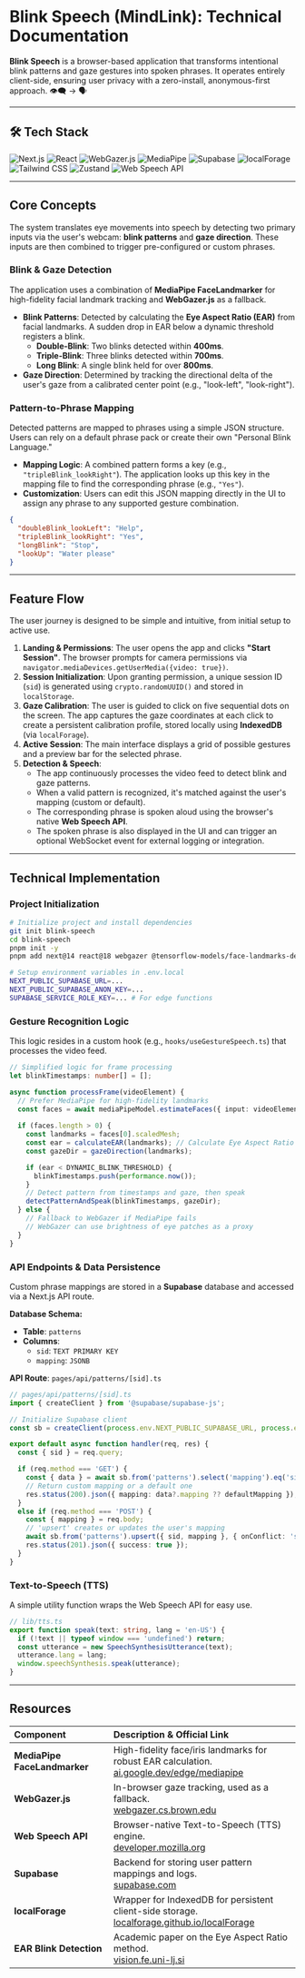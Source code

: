 # Blink Speech (MindLink): Technical Documentation

**Blink Speech** is a browser-based application that transforms intentional blink patterns and gaze gestures into spoken phrases. It operates entirely client-side, ensuring user privacy with a zero-install, anonymous-first approach. 👁️‍🗨️ → 🗣️

---
## 🛠 **Tech Stack**

![Next.js](https://img.shields.io/badge/Next.js-000000?style=for-the-badge&logo=nextdotjs&logoColor=white)
![React](https://img.shields.io/badge/React-20232A?style=for-the-badge&logo=react&logoColor=61DAFB)
![WebGazer.js](https://img.shields.io/badge/WebGazer.js-FF6F00?style=for-the-badge&logo=javascript&logoColor=white)
![MediaPipe](https://img.shields.io/badge/MediaPipe-4285F4?style=for-the-badge&logo=google&logoColor=white)
![Supabase](https://img.shields.io/badge/Supabase-3ECF8E?style=for-the-badge&logo=supabase&logoColor=white)
![localForage](https://img.shields.io/badge/localForage-FFA500?style=for-the-badge&logo=html5&logoColor=white)
![Tailwind CSS](https://img.shields.io/badge/Tailwind_CSS-38B2AC?style=for-the-badge&logo=tailwind-css&logoColor=white)
![Zustand](https://img.shields.io/badge/Zustand-593D88?style=for-the-badge&logo=react&logoColor=white)
![Web Speech API](https://img.shields.io/badge/Web_Speech_API-FF4081?style=for-the-badge&logo=googlechrome&logoColor=white)

---


## Core Concepts

The system translates eye movements into speech by detecting two primary inputs via the user's webcam: **blink patterns** and **gaze direction**. These inputs are then combined to trigger pre-configured or custom phrases.

### Blink & Gaze Detection

The application uses a combination of **MediaPipe FaceLandmarker** for high-fidelity facial landmark tracking and **WebGazer.js** as a fallback.

* **Blink Patterns**: Detected by calculating the **Eye Aspect Ratio (EAR)** from facial landmarks. A sudden drop in EAR below a dynamic threshold registers a blink.
    * **Double-Blink**: Two blinks detected within **400ms**.
    * **Triple-Blink**: Three blinks detected within **700ms**.
    * **Long Blink**: A single blink held for over **800ms**.
* **Gaze Direction**: Determined by tracking the directional delta of the user's gaze from a calibrated center point (e.g., "look-left", "look-right").

### Pattern-to-Phrase Mapping

Detected patterns are mapped to phrases using a simple JSON structure. Users can rely on a default phrase pack or create their own "Personal Blink Language."

* **Mapping Logic**: A combined pattern forms a key (e.g., `"tripleBlink_lookRight"`). The application looks up this key in the mapping file to find the corresponding phrase (e.g., `"Yes"`).
* **Customization**: Users can edit this JSON mapping directly in the UI to assign any phrase to any supported gesture combination.

```json
{
  "doubleBlink_lookLeft": "Help",
  "tripleBlink_lookRight": "Yes",
  "longBlink": "Stop",
  "lookUp": "Water please"
}
```

-----

## Feature Flow

The user journey is designed to be simple and intuitive, from initial setup to active use.

1.  **Landing & Permissions**: The user opens the app and clicks **"Start Session"**. The browser prompts for camera permissions via `navigator.mediaDevices.getUserMedia({video: true})`.
2.  **Session Initialization**: Upon granting permission, a unique session ID (`sid`) is generated using `crypto.randomUUID()` and stored in `localStorage`.
3.  **Gaze Calibration**: The user is guided to click on five sequential dots on the screen. The app captures the gaze coordinates at each click to create a persistent calibration profile, stored locally using **IndexedDB** (via `localForage`).
4.  **Active Session**: The main interface displays a grid of possible gestures and a preview bar for the selected phrase.
5.  **Detection & Speech**:
      * The app continuously processes the video feed to detect blink and gaze patterns.
      * When a valid pattern is recognized, it's matched against the user's mapping (custom or default).
      * The corresponding phrase is spoken aloud using the browser's native **Web Speech API**.
      * The spoken phrase is also displayed in the UI and can trigger an optional WebSocket event for external logging or integration.

-----

## Technical Implementation

### Project Initialization

```bash
# Initialize project and install dependencies
git init blink-speech
cd blink-speech
pnpm init -y
pnpm add next@14 react@18 webgazer @tensorflow-models/face-landmarks-detection @tensorflow/tfjs supabase-js localforage tailwindcss zustand

# Setup environment variables in .env.local
NEXT_PUBLIC_SUPABASE_URL=...
NEXT_PUBLIC_SUPABASE_ANON_KEY=...
SUPABASE_SERVICE_ROLE_KEY=... # For edge functions
```

### Gesture Recognition Logic

This logic resides in a custom hook (e.g., `hooks/useGestureSpeech.ts`) that processes the video feed.

```ts
// Simplified logic for frame processing
let blinkTimestamps: number[] = [];

async function processFrame(videoElement) {
  // Prefer MediaPipe for high-fidelity landmarks
  const faces = await mediaPipeModel.estimateFaces({ input: videoElement });
  
  if (faces.length > 0) {
    const landmarks = faces[0].scaledMesh;
    const ear = calculateEAR(landmarks); // Calculate Eye Aspect Ratio
    const gazeDir = gazeDirection(landmarks);

    if (ear < DYNAMIC_BLINK_THRESHOLD) {
      blinkTimestamps.push(performance.now());
    }
    // Detect pattern from timestamps and gaze, then speak
    detectPatternAndSpeak(blinkTimestamps, gazeDir); 
  } else {
    // Fallback to WebGazer if MediaPipe fails
    // WebGazer can use brightness of eye patches as a proxy
  }
}
```

### API Endpoints & Data Persistence

Custom phrase mappings are stored in a **Supabase** database and accessed via a Next.js API route.

**Database Schema:**

  * **Table**: `patterns`
  * **Columns**:
      * `sid`: `TEXT PRIMARY KEY`
      * `mapping`: `JSONB`

**API Route**: `pages/api/patterns/[sid].ts`

```ts
// pages/api/patterns/[sid].ts
import { createClient } from '@supabase/supabase-js';

// Initialize Supabase client
const sb = createClient(process.env.NEXT_PUBLIC_SUPABASE_URL, process.env.SUPABASE_SERVICE_ROLE_KEY);

export default async function handler(req, res) {
  const { sid } = req.query;

  if (req.method === 'GET') {
    const { data } = await sb.from('patterns').select('mapping').eq('sid', sid).single();
    // Return custom mapping or a default one
    res.status(200).json({ mapping: data?.mapping ?? defaultMapping });
  } 
  else if (req.method === 'POST') {
    const { mapping } = req.body;
    // 'upsert' creates or updates the user's mapping
    await sb.from('patterns').upsert({ sid, mapping }, { onConflict: 'sid' });
    res.status(201).json({ success: true });
  }
}
```

### Text-to-Speech (TTS)

A simple utility function wraps the Web Speech API for easy use.

```ts
// lib/tts.ts
export function speak(text: string, lang = 'en-US') {
  if (!text || typeof window === 'undefined') return;
  const utterance = new SpeechSynthesisUtterance(text);
  utterance.lang = lang;
  window.speechSynthesis.speak(utterance);
}
```


-----

## Resources

| Component | Description & Official Link |
| :--- | :--- |
| **MediaPipe FaceLandmarker** | High-fidelity face/iris landmarks for robust EAR calculation. <br/> [ai.google.dev/edge/mediapipe](https://ai.google.dev/edge/mediapipe/solutions/vision/face_landmarker/web_js) |
| **WebGazer.js** | In-browser gaze tracking, used as a fallback. <br/> [webgazer.cs.brown.edu](https://webgazer.cs.brown.edu) |
| **Web Speech API** | Browser-native Text-to-Speech (TTS) engine. <br/> [developer.mozilla.org](https://developer.mozilla.org/en-US/docs/Web/API/Web_Speech_API) |
| **Supabase** | Backend for storing user pattern mappings and logs. <br/> [supabase.com](https://supabase.com) |
| **localForage** | Wrapper for IndexedDB for persistent client-side storage. <br/> [localforage.github.io/localForage](https://localforage.github.io/localForage/) |
| **EAR Blink Detection** | Academic paper on the Eye Aspect Ratio method. <br/> [vision.fe.uni-lj.si](http://vision.fe.uni-lj.si/cvww2016/proceedings/papers/05.pdf) |

```
